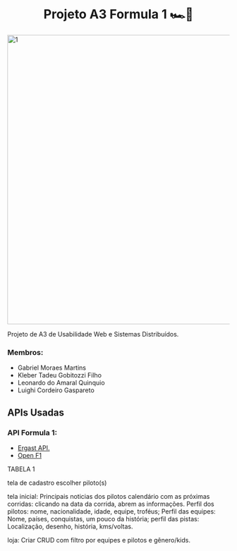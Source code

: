 <h1 align="center">Projeto A3 Formula 1 🏎️🏁</h1>  
<img width="3206" height="656" alt="1" src="https://github.com/user-attachments/assets/2f872166-15f2-4d63-8d8c-f6ee49524838" />

Projeto de A3 de Usabilidade Web e Sistemas Distribuídos.
<h3>Membros:</h3>
<ul>
  <li>
    Gabriel Moraes Martins 
  </li>
  <li>
    Kleber Tadeu Gobitozzi Filho
  </li>
  <li>
    Leonardo do Amaral Quinquio 
  </li>
  <li>
    Luighi Cordeiro Gaspareto 
  </li>
</ul>
<h2>APIs Usadas</h2>
<h3>API Formula 1:</h3>
<ul>
  <li>
    <a href="https://documenter.getpostman.com/view/11586746/SztEa7bL"> Ergast API.</a>
  </li>
  <li>
    <a href="https://openf1.org/?javascript#api-endpoints"> Open F1</a>
  </li>
</ul>


TABELA 1

tela de cadastro
escolher piloto(s)

tela inicial: Principais noticias dos pilotos
calendário com as próximas corridas: clicando na data da corrida, abrem as informações.
Perfil dos pilotos: nome, nacionalidade, idade, equipe, troféus;
Perfil das equipes: Nome, países, conquistas, um pouco da história;
perfil das pistas: Localização, desenho, história, kms/voltas.

loja: Criar CRUD com filtro por equipes e pilotos e gênero/kids.
